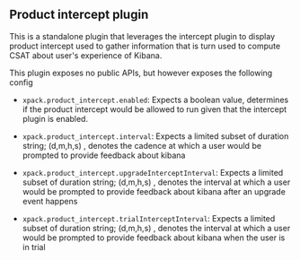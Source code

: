 ## Product intercept plugin

This is a standalone plugin that leverages the intercept plugin to display product intercept used to gather information that is turn used to compute CSAT about user's experience of Kibana.

This plugin exposes no public APIs, but however exposes the following config

- `xpack.product_intercept.enabled`: Expects a boolean value, determines if the product intercept would be allowed to run given that the intercept plugin is enabled.

- `xpack.product_intercept.interval`: Expects a limited subset of duration string; (d,m,h,s) , denotes the cadence at which a user would be prompted to provide feedback about kibana

- `xpack.product_intercept.upgradeInterceptInterval`: Expects a limited subset of duration string; (d,m,h,s) , denotes the interval at which a user would be prompted to provide feedback about kibana after an upgrade event happens

- `xpack.product_intercept.trialInterceptInterval`: Expects a limited subset of duration string; (d,m,h,s) , denotes the interval at which a user would be prompted to provide feedback about kibana when the user is in trial


